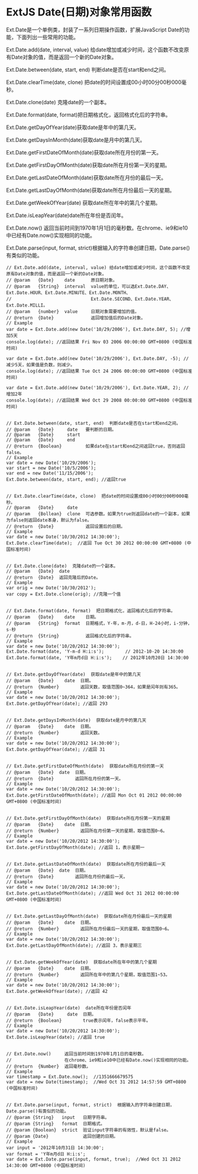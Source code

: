 
# ExtJS Date(日期)对象常用函数 #

Ext.Date是一个单例类，封装了一系列日期操作函数，扩展JavaScript Date的功能，下面列出一些常用的功能。

Ext.Date.add(date, interval, value) 给date增加或减少时间，这个函数不改变原有Date对象的值，而是返回一个新的Date对象。

Ext.Date.between(date, start, end) 判断date是否在start和end之间。

Ext.Date.clearTime(date, clone) 把date的时间设置成00小时00分00秒000毫秒。

Ext.Date.clone(date) 克隆date的一个副本。

Ext.Date.format(date, format)把日期格式化，返回格式化后的字符串。

Ext.Date.getDayOfYear(date)获取date是年中的第几天。

Ext.Date.getDaysInMonth(date)获取date是月中的第几天。

Ext.Date.getFirstDateOfMonth(date)获取date所在月份的第一天。

Ext.Date.getFirstDayOfMonth(date)获取date所在月份第一天的星期。

Ext.Date.getLastDateOfMonth(date)获取date所在月份的最后一天。

Ext.Date.getLastDayOfMonth(date)获取date所在月份最后一天的星期。

Ext.Date.getWeekOfYear(date) 获取date所在年中的第几个星期。

Ext.Date.isLeapYear(date)date所在年份是否闰年。

Ext.Date.now() 返回当前时间到1970年1月1日的毫秒数。在chrome、ie9和ie10中已经有Date.now()实现相同的功能。

Ext.Date.parse(input, format, strict)根据输入的字符串创建日期，Date.parse()有类似的功能。

```
// Ext.Date.add(date, interval, value) 给date增加或减少时间，这个函数不改变原有Date对象的值，而是返回一个新的Date对象。
// @param   {Date}    date      原日期对象。
// @param   {String}  interval  value的单位，可以选Ext.Date.DAY、Ext.Date.HOUR、Ext.Date.MINUTE、Ext.Date.MONTH、
//                              Ext.Date.SECOND、Ext.Date.YEAR、Ext.Date.MILLI。
// @param   {number}  value     日期对象需要增加的值。
// @return  {Date}              返回增加值后的Date对象。
// Example
var date = Ext.Date.add(new Date('10/29/2006'), Ext.Date.DAY, 5); //增加5天
console.log(date); //返回结果 Fri Nov 03 2006 00:00:00 GMT+0800 (中国标准时间)
 
var date = Ext.Date.add(new Date('10/29/2006'), Ext.Date.DAY, -5); //减少5天，如果值是负数，则减少。
console.log(date); //返回结果 Tue Oct 24 2006 00:00:00 GMT+0800 (中国标准时间)
 
var date = Ext.Date.add(new Date('10/29/2006'), Ext.Date.YEAR, 2); //增加2年
console.log(date); //返回结果 Wed Oct 29 2008 00:00:00 GMT+0800 (中国标准时间)
 
 
// Ext.Date.between(date, start, end)  判断date是否在start和end之间。
// @param   {Date}     date   要判断的日期。
// @param   {Date}     start 
// @param   {Date}     end
// @return  {Boolean}         如果date在start和end之间返回true，否则返回false。
// Example
var date = new Date('10/29/2006');
var start = new Date('10/5/2006');
var end = new Date('11/15/2006');
Ext.Date.between(date, start, end); //返回true
 
 
// Ext.Date.clearTime(date, clone)  把date的时间设置成00小时00分00秒000毫秒。
// @param   {Date}     date 
// @param   {Bollean}  clone  可选参数。如果为true则返回date的一个副本，如果为false则返回date本身，默认为false。
// @return  {Date}            返回设置后的日期。
// Example
var date = new Date('10/30/2012 14:30:00');
Ext.Date.clearTime(date);  //返回 Tue Oct 30 2012 00:00:00 GMT+0800 (中国标准时间)
 
 
// Ext.Date.clone(date)  克隆date的一个副本。
// @param   {Date}  date
// @return  {Date}  返回克隆后的Date。
// Example
var orig = new Date('10/30/2012');
var copy = Ext.Date.clone(orig); //克隆一个值
 
 
// Ext.Date.format(date, format)  把日期格式化，返回格式化后的字符串。
// @param   {Date}    date    日期。
// @param   {String}  format  日期格式，Y-年，m-月，d-日，H-24小时，i-分钟，s-秒
// @return  {String}          返回格式化后的字符串。
// Example
var date = new Date('10/20/2012 14:30:00');
Ext.Date.format(date, 'Y-m-d H:i:s');        // 2012-10-20 14:30:00
Ext.Date.format(date, 'Y年m月d日 H:i:s');    // 2012年10月20日 14:30:00
 
 
// Ext.Date.getDayOfYear(date)  获取date是年中的第几天
// @param   {Date}    date  日期。
// @return  {Number}        返回天数，取值范围0~364，如果是闰年则有365。
// Example
var date = new Date('10/20/2012 14:30:00');
Ext.Date.getDayOfYear(date); //返回 293
 
 
// Ext.Date.getDaysInMonth(date)  获取date是月中的第几天
// @param   {Date}    date  日期。
// @return  {Number}        返回天数。
// Example
var date = new Date('10/20/2012 14:30:00');
Ext.Date.getDayOfYear(date); //返回 31
 
 
// Ext.Date.getFirstDateOfMonth(date)  获取date所在月份的第一天
// @param   {Date}  date  日期。
// @return  {Date}        返回所在月份的第一天。
// Example
var date = new Date('10/20/2012 14:30:00');
Ext.Date.getFirstDateOfMonth(date); //返回 Mon Oct 01 2012 00:00:00 GMT+0800 (中国标准时间)
 
 
// Ext.Date.getFirstDayOfMonth(date)  获取date所在月份第一天的星期
// @param   {Date}    date  日期。
// @return  {Number}        返回所在月份第一天的星期，取值范围0~6。
// Example
var date = new Date('10/20/2012 14:30:00');
Ext.Date.getFirstDayOfMonth(date); //返回 1，表示星期一
 
 
// Ext.Date.getLastDateOfMonth(date)  获取date所在月份的最后一天
// @param   {Date}  date  日期。
// @return  {Date}        返回所在月份的最后一天。
// Example
var date = new Date('10/20/2012 14:30:00');
Ext.Date.getLastDateOfMonth(date); //返回 Wed Oct 31 2012 00:00:00 GMT+0800 (中国标准时间)
 
 
// Ext.Date.getLastDayOfMonth(date)  获取date所在月份最后一天的星期
// @param   {Date}    date  日期。
// @return  {Number}        返回所在月份最后一天的星期，取值范围0~6。
// Example
var date = new Date('10/20/2012 14:30:00');
Ext.Date.getLastDayOfMonth(date); //返回 3，表示星期三
 
 
// Ext.Date.getWeekOfYear(date)  获取date所在年中的第几个星期
// @param   {Date}    date  日期。
// @return  {Number}        返回所在年中的第几个星期，取值范围1~53。
// Example
var date = new Date('10/20/2012 14:30:00');
Ext.Date.getWeekOfYear(date); //返回 42
 
 
// Ext.Date.isLeapYear(date)  date所在年份是否闰年
// @param   {Date}     date  日期。
// @return  {Boolean}        true表示闰年，false表示平年。
// Example
var date = new Date('10/20/2012 14:30:00');
Ext.Date.isLeapYear(date); //返回 true
 
 
// Ext.Date.now()     返回当前时间到1970年1月1日的毫秒数。
//                    在chrome、ie9和ie10中已经有Date.now()实现相同的功能。
// @return  {Number}  返回毫秒数。
// Example
var timestamp = Ext.Date.now();  //1351666679575
var date = new Date(timestamp);  //Wed Oct 31 2012 14:57:59 GMT+0800 (中国标准时间)
 
 
// Ext.Date.parse(input, format, strict)  根据输入的字符串创建日期，Date.parse()有类似的功能。
// @param {String}   input   日期字符串。
// @param {String}   format  日期格式。
// @param {Boolean}  strict  验证input字符串的有效性，默认是false。
// @param {Date}             返回创建的日期。
// Example
var input = '2012年10月31日 14:30:00';
var format = 'Y年m月d日 H:i:s';
var date = Ext.Date.parse(input, format, true);  //Wed Oct 31 2012 14:30:00 GMT+0800 (中国标准时间)

```

